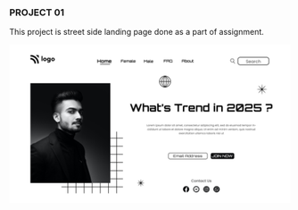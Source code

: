 ### PROJECT 01

This project is street side landing page done as a part of assignment.

![Project 01 Image](./1.png)

